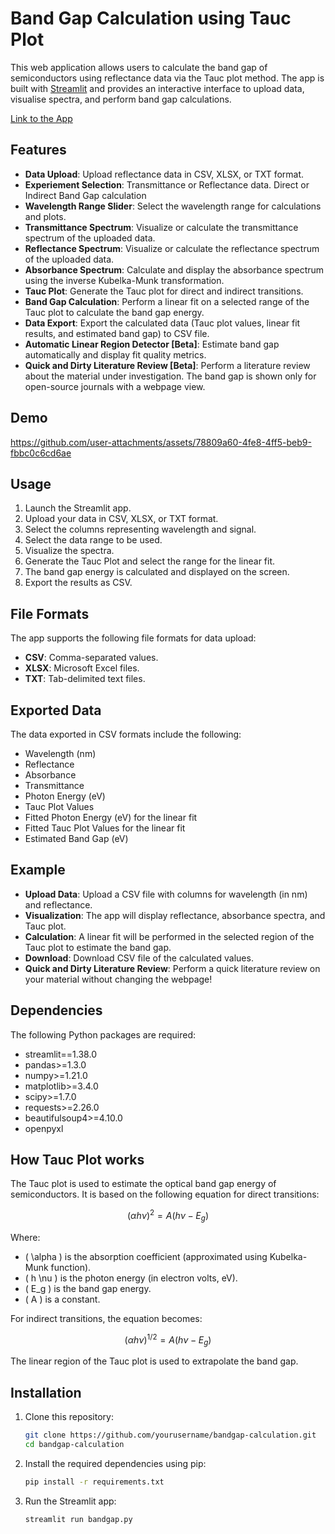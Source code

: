 # Band Gap Calculation using Tauc Plot

This web application allows users to calculate the band gap of semiconductors using reflectance data via the Tauc plot method. The app is built with [Streamlit](https://streamlit.io/) and provides an interactive interface to upload data, visualise spectra, and perform band gap calculations.

[Link to the App](https://app-bandgap-app-sebastiano-gadolini.streamlit.app/)

## Features

- **Data Upload**: Upload reflectance data in CSV, XLSX, or TXT format.
- **Experiement Selection**: Transmittance or Reflectance data. Direct or Indirect Band Gap calculation
- **Wavelength Range Slider**: Select the wavelength range for calculations and plots.
- **Transmittance Spectrum**: Visualize or calculate the transmittance spectrum of the uploaded data.
- **Reflectance Spectrum**: Visualize or calculate the reflectance spectrum of the uploaded data.
- **Absorbance Spectrum**: Calculate and display the absorbance spectrum using the inverse Kubelka-Munk transformation.
- **Tauc Plot**: Generate the Tauc plot for direct and indirect transitions.
- **Band Gap Calculation**: Perform a linear fit on a selected range of the Tauc plot to calculate the band gap energy.
- **Data Export**: Export the calculated data (Tauc plot values, linear fit results, and estimated band gap) to CSV file.
- **Automatic Linear Region Detector [Beta]**: Estimate band gap automatically and display fit quality metrics.
- **Quick and Dirty Literature Review [Beta]**: Perform a literature review about the material under investigation. The band gap is shown only for open-source journals with a webpage view.

## Demo

https://github.com/user-attachments/assets/78809a60-4fe8-4ff5-beb9-fbbc0c6cd6ae

## Usage

1. Launch the Streamlit app.
2. Upload your data in CSV, XLSX, or TXT format.
4. Select the columns representing wavelength and signal.
5. Select the data range to be used.
6. Visualize the spectra.
7. Generate the Tauc Plot and select the range for the linear fit.
8. The band gap energy is calculated and displayed on the screen.
9. Export the results as CSV.

## File Formats

The app supports the following file formats for data upload:

- **CSV**: Comma-separated values.
- **XLSX**: Microsoft Excel files.
- **TXT**: Tab-delimited text files.

## Exported Data

The data exported in CSV formats include the following:

- Wavelength (nm)
- Reflectance
- Absorbance
- Transmittance
- Photon Energy (eV)
- Tauc Plot Values
- Fitted Photon Energy (eV) for the linear fit
- Fitted Tauc Plot Values for the linear fit
- Estimated Band Gap (eV)

## Example

- **Upload Data**: Upload a CSV file with columns for wavelength (in nm) and reflectance.
- **Visualization**: The app will display reflectance, absorbance spectra, and Tauc plot.
- **Calculation**: A linear fit will be performed in the selected region of the Tauc plot to estimate the band gap.
- **Download**: Download CSV file of the calculated values.
- **Quick and Dirty Literature Review**: Perform a quick literature review on your material without changing the webpage!

## Dependencies

The following Python packages are required:

- streamlit==1.38.0
- pandas>=1.3.0
- numpy>=1.21.0
- matplotlib>=3.4.0
- scipy>=1.7.0
- requests>=2.26.0
- beautifulsoup4>=4.10.0
- openpyxl

## How Tauc Plot works

The Tauc plot is used to estimate the optical band gap energy of semiconductors. It is based on the following equation for direct transitions:

$$
(\alpha h \nu)^2 = A(h \nu - E_g)
$$

Where:
- \( \alpha \) is the absorption coefficient (approximated using Kubelka-Munk function).
- \( h \nu \) is the photon energy (in electron volts, eV).
- \( E_g \) is the band gap energy.
- \( A \) is a constant.

For indirect transitions, the equation becomes:

$$
(\alpha h \nu)^{1/2} = A(h \nu - E_g)
$$

The linear region of the Tauc plot is used to extrapolate the band gap.

## Installation

1. Clone this repository:
   ```bash
   git clone https://github.com/yourusername/bandgap-calculation.git
   cd bandgap-calculation
2. Install the required dependencies using pip:
   ```bash
   pip install -r requirements.txt
3. Run the Streamlit app:
   ```bash
   streamlit run bandgap.py
